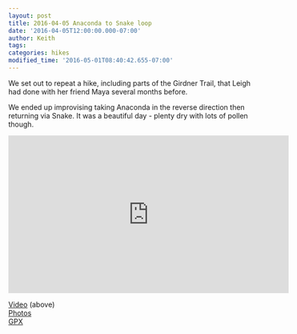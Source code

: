 ```yaml
---
layout: post
title: 2016-04-05 Anaconda to Snake loop
date: '2016-04-05T12:00:00.000-07:00'
author: Keith
tags: 
categories: hikes
modified_time: '2016-05-01T08:40:42.655-07:00'
---
```


We set out to repeat a hike, including parts of the Girdner Trail, that
Leigh had done with her friend Maya several months before.

We ended up improvising taking Anaconda in the reverse direction then returning via
Snake. It was a beautiful day - plenty dry with lots of pollen though.

<div class="embed-responsive embed-responsive-16by9">
  <iframe width="560" height="315" src="https://www.youtube.com/embed/pxGLdp05FJQ" frameborder="0" allow="accelerometer; autoplay; encrypted-media; gyroscope; picture-in-picture" allowfullscreen></iframe>
</div>

[Video](https://youtu.be/pxGLdp05FJQ) (above)    
[Photos](https://goo.gl/photos/q5FFzGtjuM2ZxP9s9)  
[GPX](https://drive.google.com/file/d/0B05YxhE9Av-Pa3lkanhmaFEyQjA/view?usp=sharing)  
